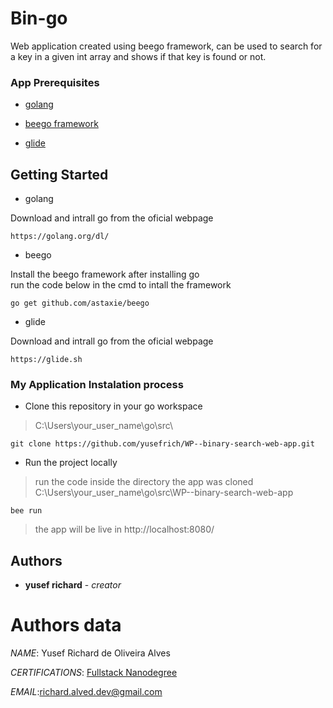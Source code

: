 
# Bin-go

Web application created using beego framework, can be used to search for a key in a given 
int array and shows if that key is found or not.

### App Prerequisites

* [golang](https://golang.org/dl/)

* [beego framework](https://beego.me)

* [glide](https://glide.sh)

## Getting Started
* golang

Download and intrall go from the oficial webpage
```
https://golang.org/dl/
```
* beego

Install the beego framework after installing go <br>
run the code below in the cmd to intall the framework
```
go get github.com/astaxie/beego
```
* glide

Download and intrall go from the oficial webpage
```
https://glide.sh
```

### My Application Instalation process

* Clone this repository in your go workspace 
>C:\Users\your_user_name\go\src\

```
git clone https://github.com/yusefrich/WP--binary-search-web-app.git
```

* Run the project locally
>run the code inside the directory the app was cloned<br>
>C:\Users\your_user_name\go\src\WP--binary-search-web-app
```
bee run
```
>the app will be live in http://localhost:8080/


## Authors


* **yusef richard** - *creator*



# Authors data

 *NAME*: Yusef Richard de Oliveira Alves <p>
 *CERTIFICATIONS*: [Fullstack Nanodegree](https://graduation.udacity.com/confirm/7HRKSSF9) <p>
 *EMAIL*:richard.alved.dev@gmail.com <p>
